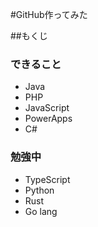 #GitHub作ってみた

##もくじ
### できること
- Java
- PHP
- JavaScript
- PowerApps
- C#
### 勉強中
- TypeScript
- Python
- Rust
- Go lang

